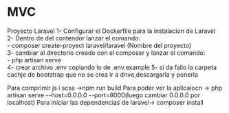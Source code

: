 # MVC
Proyecto Laravel
1- Configurar el Dockerfile para la instalacion de Laravel \
2- Dentro de del contendor lanzar el comando: \
    - composer create-proyect laravel/laravel (Nombre del proyecto) \
3- cambiar al directorio creado con el composer y lanzar el comando: \
    - php artisan serve \
4- crear archivo .env copiando lo de .env.example
5- si da fallo la carpeta cachje de bootstrap que no se crea ir a drive,descargarla y ponerla

Para comprimir js i scss ->npm run build 
Para poder ver la aplicaiocn -> php artisan serve --host=0.0.0.0 --port=8000(luego cambiar 0.0.0.0 por localhost)
Para iniciar las dependencias de laravel-> composer install